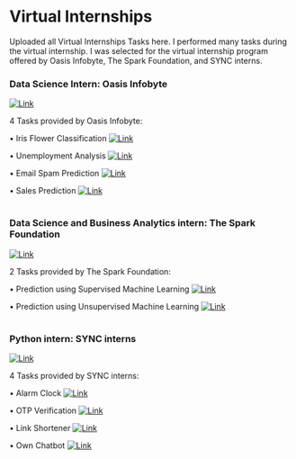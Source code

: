 # Virtual Internships 
Uploaded all Virtual Internships Tasks here. I performed many tasks during the virtual internship. I was selected for the virtual internship program offered by Oasis Infobyte, The Spark Foundation, and SYNC interns.


### Data Science Intern: Oasis Infobyte
[![Link](https://img.shields.io/badge/Link-%230077B5.svg?logo=firefoxbrowser&logoColor=white)](https://github.com/Surendraprajapat18/Internships/tree/main/Oasis_Infobyte)

4 Tasks provided by Oasis Infobyte: 

• Iris Flower Classification  [![Link](https://img.shields.io/badge/Link-%230077B5.svg?logo=firefoxbrowser&logoColor=white)](https://github.com/Surendraprajapat18/Internships/tree/main/Oasis_Infobyte/Task%201)

• Unemployment Analysis [![Link](https://img.shields.io/badge/Link-%230077B5.svg?logo=firefoxbrowser&logoColor=white)](https://github.com/Surendraprajapat18/Internships/tree/main/Oasis_Infobyte/Task%202)

• Email Spam Prediction [![Link](https://img.shields.io/badge/Link-%230077B5.svg?logo=firefoxbrowser&logoColor=white)](https://github.com/Surendraprajapat18/Internships/tree/main/Oasis_Infobyte/Task%203)

• Sales Prediction [![Link](https://img.shields.io/badge/Link-%230077B5.svg?logo=firefoxbrowser&logoColor=white)](https://github.com/Surendraprajapat18/Internships/tree/main/Oasis_Infobyte/Task%204)



#



### Data Science and Business Analytics intern: The Spark Foundation
[![Link](https://img.shields.io/badge/Link-%230077B5.svg?logo=firefoxbrowser&logoColor=white)](https://github.com/Surendraprajapat18/Internships/tree/main/The_Spark_Foundation)

2 Tasks provided by The Spark Foundation: 

• Prediction using Supervised Machine Learning [![Link](https://img.shields.io/badge/Link-%230077B5.svg?logo=firefoxbrowser&logoColor=white)](https://github.com/Surendraprajapat18/Internships/blob/main/The_Spark_Foundation/Task%201%20_%20Prediction%20using%20Supervised%20ML.ipynb)

• Prediction using Unsupervised Machine Learning [![Link](https://img.shields.io/badge/Link-%230077B5.svg?logo=firefoxbrowser&logoColor=white)](https://github.com/Surendraprajapat18/Internships/blob/main/The_Spark_Foundation/Task%202_%20Prediction%20using%20Unsupervised%20ML.ipynb)



#



### Python intern: SYNC interns
[![Link](https://img.shields.io/badge/Link-%230077B5.svg?logo=firefoxbrowser&logoColor=white)](https://github.com/Surendraprajapat18/Internships/tree/main/SYNC_intern)

4 Tasks provided by SYNC interns: 

• Alarm Clock [![Link](https://img.shields.io/badge/Link-%230077B5.svg?logo=firefoxbrowser&logoColor=white)](https://github.com/Surendraprajapat18/Internships/tree/main/SYNC_intern/Task%201_%20Alarm_Clock)

• OTP Verification [![Link](https://img.shields.io/badge/Link-%230077B5.svg?logo=firefoxbrowser&logoColor=white)](https://github.com/Surendraprajapat18/Internships/tree/main/SYNC_intern/Task%202_OTPVerificationGUI)

• Link Shortener [![Link](https://img.shields.io/badge/Link-%230077B5.svg?logo=firefoxbrowser&logoColor=white)](https://github.com/Surendraprajapat18/Internships/tree/main/SYNC_intern/Task%203_Link_Shortener)

• Own Chatbot [![Link](https://img.shields.io/badge/Link-%230077B5.svg?logo=firefoxbrowser&logoColor=white)](https://github.com/Surendraprajapat18/Internships/tree/main/SYNC_intern/Task%204_Own%20Chatbot%20Using%20Python)

